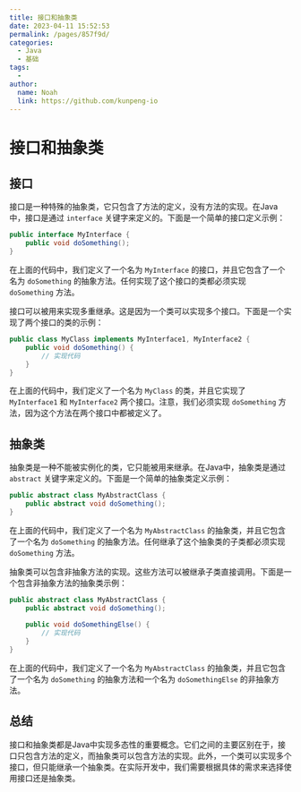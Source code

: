 ```yaml
---
title: 接口和抽象类
date: 2023-04-11 15:52:53
permalink: /pages/857f9d/
categories:
  - Java
  - 基础
tags:
  - 
author: 
  name: Noah
  link: https://github.com/kunpeng-io
---
```

# 接口和抽象类

## 接口

接口是一种特殊的抽象类，它只包含了方法的定义，没有方法的实现。在Java中，接口是通过 `interface` 关键字来定义的。下面是一个简单的接口定义示例：

```java
public interface MyInterface {
    public void doSomething();
}
```

在上面的代码中，我们定义了一个名为 `MyInterface` 的接口，并且它包含了一个名为 `doSomething` 的抽象方法。任何实现了这个接口的类都必须实现 `doSomething` 方法。

接口可以被用来实现多重继承。这是因为一个类可以实现多个接口。下面是一个实现了两个接口的类的示例：

```java
public class MyClass implements MyInterface1, MyInterface2 {
    public void doSomething() {
        // 实现代码
    }
}
```

在上面的代码中，我们定义了一个名为 `MyClass` 的类，并且它实现了 `MyInterface1` 和 `MyInterface2` 两个接口。注意，我们必须实现 `doSomething` 方法，因为这个方法在两个接口中都被定义了。

## 抽象类

抽象类是一种不能被实例化的类，它只能被用来继承。在Java中，抽象类是通过 `abstract` 关键字来定义的。下面是一个简单的抽象类定义示例：

```java
public abstract class MyAbstractClass {
    public abstract void doSomething();
}
```

在上面的代码中，我们定义了一个名为 `MyAbstractClass` 的抽象类，并且它包含了一个名为 `doSomething` 的抽象方法。任何继承了这个抽象类的子类都必须实现 `doSomething` 方法。

抽象类可以包含非抽象方法的实现。这些方法可以被继承子类直接调用。下面是一个包含非抽象方法的抽象类示例：

```java
public abstract class MyAbstractClass {
    public abstract void doSomething();
    
    public void doSomethingElse() {
        // 实现代码
    }
}
```

在上面的代码中，我们定义了一个名为 `MyAbstractClass` 的抽象类，并且它包含了一个名为 `doSomething` 的抽象方法和一个名为 `doSomethingElse` 的非抽象方法。

## 总结

接口和抽象类都是Java中实现多态性的重要概念。它们之间的主要区别在于，接口只包含方法的定义，而抽象类可以包含方法的实现。此外，一个类可以实现多个接口，但只能继承一个抽象类。在实际开发中，我们需要根据具体的需求来选择使用接口还是抽象类。